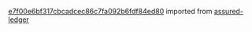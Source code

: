 [e7f00e6bf317cbcadcec86c7fa092b6fdf84ed80](https://github.com/insolar/assured-ledger/commit/e7f00e6bf317cbcadcec86c7fa092b6fdf84ed80) imported from [assured-ledger](https://github.com/insolar/assured-ledger)

